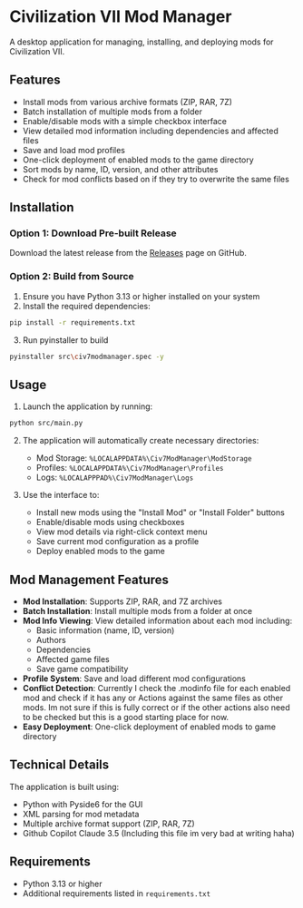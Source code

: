 # Civilization VII Mod Manager

A desktop application for managing, installing, and deploying mods for Civilization VII.

## Features

- Install mods from various archive formats (ZIP, RAR, 7Z)
- Batch installation of multiple mods from a folder
- Enable/disable mods with a simple checkbox interface
- View detailed mod information including dependencies and affected files
- Save and load mod profiles
- One-click deployment of enabled mods to the game directory
- Sort mods by name, ID, version, and other attributes
- Check for mod conflicts based on if they try to overwrite the same files

## Installation

### Option 1: Download Pre-built Release
Download the latest release from the [Releases](https://github.com/emmy-sama/Civ7ModManager/releases) page on GitHub.

### Option 2: Build from Source
1. Ensure you have Python 3.13 or higher installed on your system
2. Install the required dependencies:
```bash
pip install -r requirements.txt
```
3. Run pyinstaller to build
```bash
pyinstaller src\civ7modmanager.spec -y
```

## Usage

1. Launch the application by running:
```bash
python src/main.py
```

2. The application will automatically create necessary directories:
   - Mod Storage: `%LOCALAPPDATA%\Civ7ModManager\ModStorage`
   - Profiles: `%LOCALAPPDATA%\Civ7ModManager\Profiles`
   - Logs: `%LOCALAPPPAD%\Civ7ModManager\Logs`

3. Use the interface to:
   - Install new mods using the "Install Mod" or "Install Folder" buttons
   - Enable/disable mods using checkboxes
   - View mod details via right-click context menu
   - Save current mod configuration as a profile
   - Deploy enabled mods to the game

## Mod Management Features

- **Mod Installation**: Supports ZIP, RAR, and 7Z archives
- **Batch Installation**: Install multiple mods from a folder at once
- **Mod Info Viewing**: View detailed information about each mod including:
  - Basic information (name, ID, version)
  - Authors
  - Dependencies
  - Affected game files
  - Save game compatibility
- **Profile System**: Save and load different mod configurations
- **Conflict Detection**: Currently I check the .modinfo file for each enabled mod
and check if it has any <ImportFile> or <UIScripts> Actions against the same files as other mods.
Im not sure if this is fully correct or if the other actions also need to be checked but this is a
good starting place for now.
- **Easy Deployment**: One-click deployment of enabled mods to game directory

## Technical Details

The application is built using:
- Python with Pyside6 for the GUI
- XML parsing for mod metadata
- Multiple archive format support (ZIP, RAR, 7Z)
- Github Copilot Claude 3.5 (Including this file im very bad at writing haha)

## Requirements

- Python 3.13 or higher
- Additional requirements listed in `requirements.txt`

